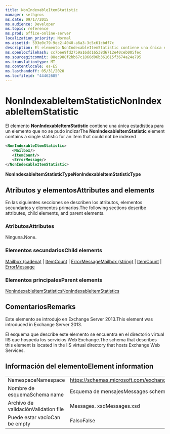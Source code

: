 ```yaml
---
title: NonIndexableItemStatistic
manager: sethgros
ms.date: 09/17/2015
ms.audience: Developer
ms.topic: reference
ms.prod: office-online-server
localization_priority: Normal
ms.assetid: 593e0c79-9ec2-4040-a6a3-3c5c61cbdf7c
description: El elemento NonIndexableItemStatistic contiene una única estadística para un elemento que no se pudo indizar
ms.openlocfilehash: cc7bee9fd2759a16dd16538d6712e40ceb005fec
ms.sourcegitcommit: 88ec988f2bb67c1866d06b361615f3674a24e795
ms.translationtype: MT
ms.contentlocale: es-ES
ms.lasthandoff: 05/31/2020
ms.locfileid: "44462685"
---
```

# <a name="nonindexableitemstatistic"></a><span data-ttu-id="8ecde-103">NonIndexableItemStatistic</span><span class="sxs-lookup"><span data-stu-id="8ecde-103">NonIndexableItemStatistic</span></span>

<span data-ttu-id="8ecde-104">El elemento **NonIndexableItemStatistic** contiene una única estadística para un elemento que no se pudo indizar</span><span class="sxs-lookup"><span data-stu-id="8ecde-104">The **NonIndexableItemStatistic** element contains a single statistic for an item that could not be indexed</span></span> 
  
```XML
<NonIndexableItemStatistic>
   <Mailbox/>
   <ItemCount/>
   <ErrorMessage/>
</NonIndexableItemStatistic>
```

 <span data-ttu-id="8ecde-105">**NonIndexableItemStatisticType**</span><span class="sxs-lookup"><span data-stu-id="8ecde-105">**NonIndexableItemStatisticType**</span></span>
## <a name="attributes-and-elements"></a><span data-ttu-id="8ecde-106">Atributos y elementos</span><span class="sxs-lookup"><span data-stu-id="8ecde-106">Attributes and elements</span></span>

<span data-ttu-id="8ecde-107">En las siguientes secciones se describen los atributos, elementos secundarios y elementos primarios.</span><span class="sxs-lookup"><span data-stu-id="8ecde-107">The following sections describe attributes, child elements, and parent elements.</span></span>
  
### <a name="attributes"></a><span data-ttu-id="8ecde-108">Atributos</span><span class="sxs-lookup"><span data-stu-id="8ecde-108">Attributes</span></span>

<span data-ttu-id="8ecde-109">Ninguna.</span><span class="sxs-lookup"><span data-stu-id="8ecde-109">None.</span></span>
  
### <a name="child-elements"></a><span data-ttu-id="8ecde-110">Elementos secundarios</span><span class="sxs-lookup"><span data-stu-id="8ecde-110">Child elements</span></span>

<span data-ttu-id="8ecde-111">[Mailbox (cadena)](mailbox-string.md)  |  [ItemCount](itemcount.md)  |  [ErrorMessage](errormessage.md)</span><span class="sxs-lookup"><span data-stu-id="8ecde-111">[Mailbox (string)](mailbox-string.md) | [ItemCount](itemcount.md) | [ErrorMessage](errormessage.md)</span></span>
  
### <a name="parent-elements"></a><span data-ttu-id="8ecde-112">Elementos principales</span><span class="sxs-lookup"><span data-stu-id="8ecde-112">Parent elements</span></span>

[<span data-ttu-id="8ecde-113">NonIndexableItemStatistics</span><span class="sxs-lookup"><span data-stu-id="8ecde-113">NonIndexableItemStatistics</span></span>](nonindexableitemstatistics.md)
  
## <a name="remarks"></a><span data-ttu-id="8ecde-114">Comentarios</span><span class="sxs-lookup"><span data-stu-id="8ecde-114">Remarks</span></span>

<span data-ttu-id="8ecde-115">Este elemento se introdujo en Exchange Server 2013.</span><span class="sxs-lookup"><span data-stu-id="8ecde-115">This element was introduced in Exchange Server 2013.</span></span>
  
<span data-ttu-id="8ecde-116">El esquema que describe este elemento se encuentra en el directorio virtual IIS que hospeda los servicios Web Exchange.</span><span class="sxs-lookup"><span data-stu-id="8ecde-116">The schema that describes this element is located in the IIS virtual directory that hosts Exchange Web Services.</span></span>
  
## <a name="element-information"></a><span data-ttu-id="8ecde-117">Información del elemento</span><span class="sxs-lookup"><span data-stu-id="8ecde-117">Element information</span></span>

|||
|:-----|:-----|
|<span data-ttu-id="8ecde-118">Namespace</span><span class="sxs-lookup"><span data-stu-id="8ecde-118">Namespace</span></span>  <br/> |https://schemas.microsoft.com/exchange/services/2006/messages  <br/> |
|<span data-ttu-id="8ecde-119">Nombre de esquema</span><span class="sxs-lookup"><span data-stu-id="8ecde-119">Schema name</span></span>  <br/> |<span data-ttu-id="8ecde-120">Esquema de mensajes</span><span class="sxs-lookup"><span data-stu-id="8ecde-120">Messages schema</span></span>  <br/> |
|<span data-ttu-id="8ecde-121">Archivo de validación</span><span class="sxs-lookup"><span data-stu-id="8ecde-121">Validation file</span></span>  <br/> |<span data-ttu-id="8ecde-122">Messages. xsd</span><span class="sxs-lookup"><span data-stu-id="8ecde-122">Messages.xsd</span></span>  <br/> |
|<span data-ttu-id="8ecde-123">Puede estar vacío</span><span class="sxs-lookup"><span data-stu-id="8ecde-123">Can be empty</span></span>  <br/> |<span data-ttu-id="8ecde-124">Falso</span><span class="sxs-lookup"><span data-stu-id="8ecde-124">False</span></span>  <br/> |
   


